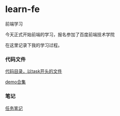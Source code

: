# learn-fe

前端学习

今天正式开始前端的学习，报名参加了百度前端技术学院

在这里记录下我的学习过程。



### 代码文件

[代码目录，以task开头的文件](https://github.com/soulclearm/Learn_front_end/tree/dev/public)

[demo合集](http://behappy.leanapp.cn)

### 笔记

[任务笔记](http://www.jianshu.com/users/cbd5ca062ece/latest_articles)